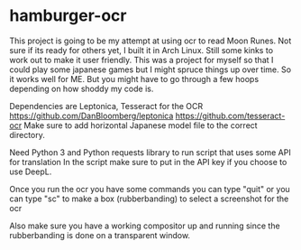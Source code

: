 # hamburger-ocr

This project is going to be my attempt at using ocr to read Moon Runes. Not sure if its ready for others yet, I built it in Arch Linux. 
Still some kinks to work out to make it user friendly. 
This was a project for myself so that I could play some japanese games but I might spruce things up over time. So it works well for ME.
But you might have to go through a few hoops depending on how shoddy my code is.

Dependencies are Leptonica, Tesseract for the OCR 
https://github.com/DanBloomberg/leptonica 
https://github.com/tesseract-ocr
Make sure to add horizontal Japanese model file to the correct directory.

Need Python 3 and Python requests library to run script that uses some API for translation
In the script make sure to put in the API key if you choose to use DeepL. 

Once you run the ocr you have some commands you can type
"quit" or you can type
"sc" to make a box (rubberbanding) to select a screenshot for the ocr

Also make sure you have a working compositor up and running since the rubberbanding is done on a transparent window.
